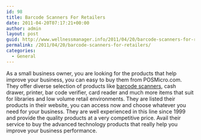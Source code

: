 ```yaml
---
id: 98
title: Barcode Scanners For Retailers
date: 2011-04-20T07:17:21+00:00
author: admin
layout: post
guid: http://www.wellnessmanager.info/2011/04/20/barcode-scanners-for-retailers/
permalink: /2011/04/20/barcode-scanners-for-retailers/
categories:
  - General
---
```

As a small business owner, you are looking for the products that help improve your business, you can easy to buy them from POSMicro.com. They offer diverse selection of products like [barcode scanners](http://www.posmicro.com/), cash drawer, printer, bar code verifier, card reader and much more items that suit for libraries and low volume retail environments. They are listed their products in their website, you can access now and choose whatever you need for your business. They are well experienced in this line since 1999 and provide the quality products at a very competitive price. Avail their service to buy the advanced technology products that really help you improve your business performance.